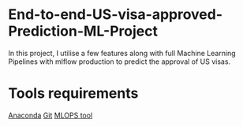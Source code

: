 # End-to-end-US-visa-approved-Prediction-ML-Project

In this project, I utilise a few features along with full Machine Learning Pipelines with mlflow production to predict the approval of US visas.

# Tools requirements

[Anaconda](https://www.anaconda.com)
[Git](https://git-scm.com)
[MLOPS tool](https://www.evidentlyai.com)

